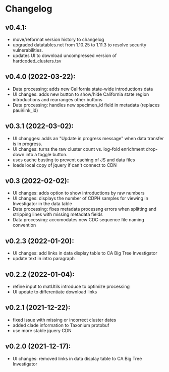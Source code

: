 # Changelog

## v0.4.1:
   - move/reformat version history to changelog
   - upgraded datatables.net from 1.10.25 to 1.11.3 to resolve security vulnerabilities.
   - updates UI to download uncompressed version of hardcoded_clusters.tsv
## v0.4.0 (2022-03-22):
  - Data processing: adds new California state-wide introductions data
  - UI changes: adds new button to show/hide California state region introductions and rearranges other buttons
  - Data processing: handles new specimen_id field in metadata (replaces paui/link_id)
## v0.3.1 (2022-03-02):
  - UI changges: adds an "Update in progress message" when data transfer is in progress.
  - UI changes: turns the raw cluster count vs. log-fold enrichment drop-down into a toggle button.
  - uses cache busting to prevent caching of JS and data files
  - loads local copy of jquery if can't connect to CDN
## v0.3 (2022-02-02):
  - UI changes: adds option to show introductions by raw numbers
  - UI changes: displays the number of CDPH samples for viewing in Investigator in the data table
  - Data processing: fixes metadata processng errors when splitting and stripping lines with missing metadata fields
  - Data processing: accomodates new CDC sequence file naming convention
## v0.2.3 (2022-01-20): 
  - UI changes: add links in data display table to CA Big Tree Investigator
  - update text in intro paragraph
## v0.2.2 (2022-01-04): 
  - refine input to matUtils introduce to optimize processing
  - UI update to differentiate download links
## v0.2.1 (2021-12-22): 
  - fixed issue with missing or incorrect cluster dates 
  - added clade information to Taxonium protobuf
  - use more stable jquery CDN
## v0.2.0 (2021-12-17): 
  - UI changes: removed links in data display table to CA Big Tree Investigator
